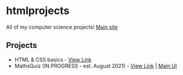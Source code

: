 # htmlprojects
All of my computer science projects! [Main site](https://danishsite.theworkpc.com/htmlprojects)

## Projects
- HTML & CSS basics - [View Link](https://danishsite.theworkpc.com/htmlprojects/htmlncss-basics/index.html)
- MathsQuiz (IN PROGRESS - est. August 2021) - [View Link](https://danishsite.theworkpc.com/htmlprojects/MathsQuiz) | 
[Main UI](https://danishsite.theworkpc.com/htmlprojects/MathsQuiz/mainui)
